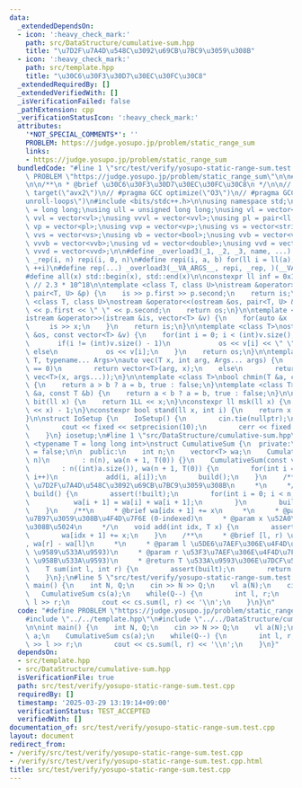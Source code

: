 ```yaml
---
data:
  _extendedDependsOn:
  - icon: ':heavy_check_mark:'
    path: src/DataStructure/cumulative-sum.hpp
    title: "\u7D2F\u7A4D\u548C\u3092\u69CB\u7BC9\u3059\u308B"
  - icon: ':heavy_check_mark:'
    path: src/template.hpp
    title: "\u30C6\u30F3\u30D7\u30EC\u30FC\u30C8"
  _extendedRequiredBy: []
  _extendedVerifiedWith: []
  _isVerificationFailed: false
  _pathExtension: cpp
  _verificationStatusIcon: ':heavy_check_mark:'
  attributes:
    '*NOT_SPECIAL_COMMENTS*': ''
    PROBLEM: https://judge.yosupo.jp/problem/static_range_sum
    links:
    - https://judge.yosupo.jp/problem/static_range_sum
  bundledCode: "#line 1 \"src/test/verify/yosupo-static-range-sum.test.cpp\"\n#define\
    \ PROBLEM \"https://judge.yosupo.jp/problem/static_range_sum\"\n\n#line 2 \"src/template.hpp\"\
    \n\n/**\n * @brief \u30C6\u30F3\u30D7\u30EC\u30FC\u30C8\n */\n\n// #pragma GCC\
    \ target(\"avx2\")\n// #pragma GCC optimize(\"O3\")\n// #pragma GCC optimize(\"\
    unroll-loops\")\n#include <bits/stdc++.h>\n\nusing namespace std;\n\nusing ll\
    \ = long long;\nusing ull = unsigned long long;\nusing vl = vector<ll>;\nusing\
    \ vvl = vector<vl>;\nusing vvvl = vector<vvl>;\nusing pl = pair<ll, ll>;\nusing\
    \ vp = vector<pl>;\nusing vvp = vector<vp>;\nusing vs = vector<string>;\nusing\
    \ vvs = vector<vs>;\nusing vb = vector<bool>;\nusing vvb = vector<vb>;\nusing\
    \ vvvb = vector<vvb>;\nusing vd = vector<double>;\nusing vvd = vector<vd>;\nusing\
    \ vvvd = vector<vvd>;\n\n#define _overload3(_1, _2, _3, name, ...) name\n#define\
    \ _rep(i, n) repi(i, 0, n)\n#define repi(i, a, b) for(ll i = ll(a); i < ll(b);\
    \ ++i)\n#define rep(...) _overload3(__VA_ARGS__, repi, _rep, )(__VA_ARGS__)\n\
    #define all(x) std::begin(x), std::end(x)\n\nconstexpr ll inf = 0x1fffffffffffffffLL;\
    \ // 2.3 * 10^18\n\ntemplate <class T, class U>\nistream &operator>>(istream &is,\
    \ pair<T, U> &p) {\n    is >> p.first >> p.second;\n    return is;\n}\n\ntemplate\
    \ <class T, class U>\nostream &operator<<(ostream &os, pair<T, U> &p) {\n    os\
    \ << p.first << \" \" << p.second;\n    return os;\n}\n\ntemplate <class T>\n\
    istream &operator>>(istream &is, vector<T> &v) {\n    for(auto &x : v) {\n   \
    \     is >> x;\n    }\n    return is;\n}\n\ntemplate <class T>\nostream &operator<<(ostream\
    \ &os, const vector<T> &v) {\n    for(int i = 0; i < (int)v.size(); i++) {\n \
    \       if(i != (int)v.size() - 1)\n            os << v[i] << \" \";\n       \
    \ else\n            os << v[i];\n    }\n    return os;\n}\n\ntemplate <typename\
    \ T, typename... Args>\nauto vec(T x, int arg, Args... args) {\n    if constexpr(sizeof...(args)\
    \ == 0)\n        return vector<T>(arg, x);\n    else\n        return vector(arg,\
    \ vec<T>(x, args...));\n}\n\ntemplate <class T>\nbool chmin(T &a, const T &b)\
    \ {\n    return a > b ? a = b, true : false;\n}\ntemplate <class T>\nbool chmax(T\
    \ &a, const T &b) {\n    return a < b ? a = b, true : false;\n}\n\nconstexpr ll\
    \ bit(ll x) {\n    return 1LL << x;\n}\nconstexpr ll msk(ll x) {\n    return (1LL\
    \ << x) - 1;\n}\nconstexpr bool stand(ll x, int i) {\n    return x & bit(i);\n\
    }\n\nstruct IoSetup {\n    IoSetup() {\n        cin.tie(nullptr);\n        ios::sync_with_stdio(false);\n\
    \        cout << fixed << setprecision(10);\n        cerr << fixed << setprecision(10);\n\
    \    }\n} iosetup;\n#line 1 \"src/DataStructure/cumulative-sum.hpp\"\ntemplate\
    \ <typename T = long long int>\nstruct CumulativeSum {\n  private:\n    bool built\
    \ = false;\n\n  public:\n    int n;\n    vector<T> wa;\n    CumulativeSum(int\
    \ n)\n        : n(n), wa(n + 1, T(0)) {}\n    CumulativeSum(const vector<T> &a)\n\
    \        : n((int)a.size()), wa(n + 1, T(0)) {\n        for(int i = 0; i < n;\
    \ i++)\n            add(i, a[i]);\n        build();\n    }\n    /**\n     * @brief\
    \ \u7D2F\u7A4D\u548C\u3092\u69CB\u7BC9\u3059\u308B\n     *\n     */\n    void\
    \ build() {\n        assert(!built);\n        for(int i = 0; i < n; i++) {\n \
    \           wa[i + 1] = wa[i] + wa[i + 1];\n        }\n        built = true;\n\
    \    }\n    /**\n     * @brief wa[idx + 1] += x\n     *\n     * @param idx \u52A0\
    \u7B97\u3059\u308B\u4F4D\u7F6E (0-indexed)\n     * @param x \u52A0\u7B97\u3059\
    \u308B\u5024\n     */\n    void add(int idx, T x) {\n        assert(!built);\n\
    \        wa[idx + 1] += x;\n    }\n    /**\n     * @brief [l, r) \u306E\u548C\
    , wa[r] - wa[l]\n     *\n     * @param l \u5DE6\u7AEF\u306E\u4F4D\u7F6E (0-indexed,\
    \ \u9589\u533A\u9593)\n     * @param r \u53F3\u7AEF\u306E\u4F4D\u7F6E (0-indexed,\
    \ \u958B\u533A\u9593)\n     * @return T \u533A\u9593\u306E\u7DCF\u548C\n     */\n\
    \    T sum(int l, int r) {\n        assert(built);\n        return wa[r] - wa[l];\n\
    \    }\n};\n#line 5 \"src/test/verify/yosupo-static-range-sum.test.cpp\"\n\nint\
    \ main() {\n    int N, Q;\n    cin >> N >> Q;\n    vl a(N);\n    cin >> a;\n \
    \   CumulativeSum cs(a);\n    while(Q--) {\n        int l, r;\n        cin >>\
    \ l >> r;\n        cout << cs.sum(l, r) << '\\n';\n    }\n}\n"
  code: "#define PROBLEM \"https://judge.yosupo.jp/problem/static_range_sum\"\n\n\
    #include \"../../template.hpp\"\n#include \"../../DataStructure/cumulative-sum.hpp\"\
    \n\nint main() {\n    int N, Q;\n    cin >> N >> Q;\n    vl a(N);\n    cin >>\
    \ a;\n    CumulativeSum cs(a);\n    while(Q--) {\n        int l, r;\n        cin\
    \ >> l >> r;\n        cout << cs.sum(l, r) << '\\n';\n    }\n}"
  dependsOn:
  - src/template.hpp
  - src/DataStructure/cumulative-sum.hpp
  isVerificationFile: true
  path: src/test/verify/yosupo-static-range-sum.test.cpp
  requiredBy: []
  timestamp: '2025-03-29 13:19:14+09:00'
  verificationStatus: TEST_ACCEPTED
  verifiedWith: []
documentation_of: src/test/verify/yosupo-static-range-sum.test.cpp
layout: document
redirect_from:
- /verify/src/test/verify/yosupo-static-range-sum.test.cpp
- /verify/src/test/verify/yosupo-static-range-sum.test.cpp.html
title: src/test/verify/yosupo-static-range-sum.test.cpp
---
```

